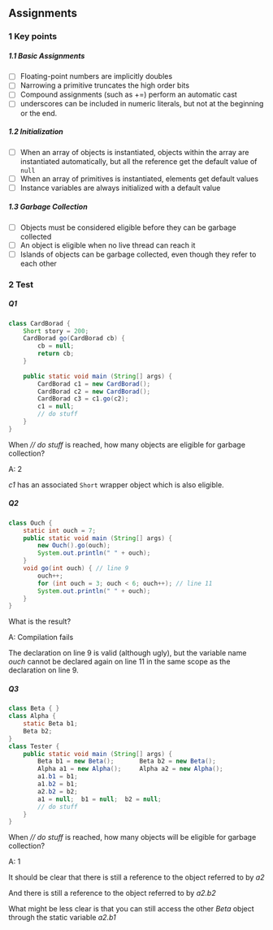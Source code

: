 ## Assignments

### 1 Key points

##### 1.1 Basic Assignments

- [ ] Floating-point numbers are implicitly doubles
- [ ] Narrowing a primitive truncates the high order bits
- [ ] Compound assignments (such as +=) perform an automatic cast
- [ ] underscores can be included in numeric literals, but not at the beginning or the end.

##### 1.2 Initialization

- [ ] When an array of objects is instantiated, objects within the array are instantiated automatically, but all the reference get the default value of `null`
- [ ] When an array of primitives is instantiated, elements get default values
- [ ] Instance variables are always initialized with a default value

##### 1.3 Garbage Collection

- [ ] Objects must be considered eligible before they can be garbage collected
- [ ] An object is eligible when no live thread can reach it
- [ ] Islands of objects can be garbage collected, even though they refer to each other

### 2 Test

##### Q1

```java
class CardBorad {
    Short story = 200;
    CardBorad go(CardBorad cb) {
        cb = null;
        return cb;
    }
    
    public static void main (String[] args) {
        CardBorad c1 = new CardBorad();
        CardBorad c2 = new CardBorad();
        CardBorad c3 = c1.go(c2);
        c1 = null;
        // do stuff
    }
}
```

When *// do stuff* is reached, how many objects are eligible for garbage collection?

A: 2

*c1* has an associated `Short` wrapper object which is also eligible.

##### Q2

```java
class Ouch {
    static int ouch = 7;
    public static void main (String[] args) {
        new Ouch().go(ouch);
        System.out.println(" " + ouch);
    }
    void go(int ouch) { // line 9
        ouch++;
        for (int ouch = 3; ouch < 6; ouch++); // line 11
        System.out.println(" " + ouch);
    }
}
```

What is the result?

A: Compilation fails

The declaration on line 9 is valid (although ugly), but the variable name *ouch* cannot be declared again on line 11 in the same scope as the declaration on line 9.

##### Q3

```java
class Beta { }
class Alpha {
    static Beta b1;
    Beta b2;
}
class Tester {
    public static void main (String[] args) {
        Beta b1 = new Beta();       Beta b2 = new Beta();
        Alpha a1 = new Alpha();     Alpha a2 = new Alpha();
        a1.b1 = b1;
        a1.b2 = b1;
        a2.b2 = b2;
        a1 = null;  b1 = null;  b2 = null;
        // do stuff
    }
}
```

When *// do stuff* is reached, how many objects will be eligible for garbage collection?

A: 1

It should be clear that there is still a reference to the object referred to  by *a2*

And there is still a reference to the object referred to by *a2.b2*

What might be less clear is that you can still access the other *Beta* object through the static variable *a2.b1*